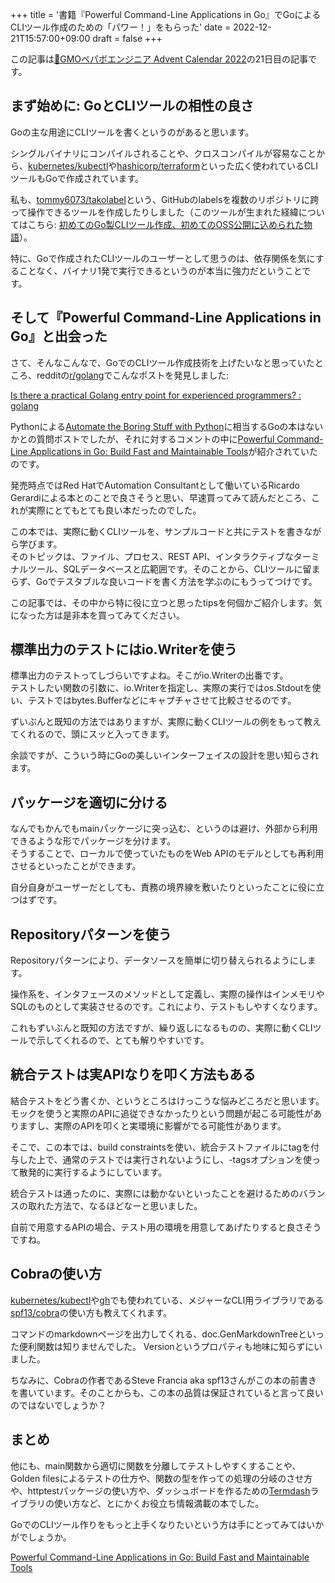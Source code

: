 +++
title = '書籍『Powerful Command-Line Applications in Go』でGoによるCLIツール作成のための「パワー！」をもらった'
date = 2022-12-21T15:57:00+09:00
draft = false
+++

この記事は[🎅GMOペパボエンジニア Advent Calendar 2022](https://adventar.org/calendars/7722)の21日目の記事です。

## まず始めに: GoとCLIツールの相性の良さ

Goの主な用途にCLIツールを書くというのがあると思います。

シングルバイナリにコンパイルされることや、クロスコンパイルが容易なことから、[kubernetes/kubectl](https://github.com/kubernetes/kubectl)や[hashicorp/terraform](https://github.com/hashicorp/terraform)といった広く使われているCLIツールもGoで作成されています。

私も、[tommy6073/takolabel](https://github.com/tommy6073/takolabel)という、GitHubのlabelsを複数のリポジトリに跨って操作できるツールを作成したりしました（このツールが生まれた経緯についてはこちら: [初めてのGo製CLIツール作成、初めてのOSS公開に込められた物語](https://okweird.net/blog/first-go-oss-product)）。  

特に、Goで作成されたCLIツールのユーザーとして思うのは、依存関係を気にすることなく、バイナリ1発で実行できるというのが本当に強力だということです。

## そして『Powerful Command-Line Applications in Go』と出会った

さて、そんなこんなで、GoでのCLIツール作成技術を上げたいなと思っていたところ、redditの[r/golang](https://www.reddit.com/r/golang/)でこんなポストを発見しました:

[Is there a practical Golang entry point for experienced programmers? : golang](https://www.reddit.com/r/golang/comments/ycjdt1/is_there_a_practical_golang_entry_point_for/)

Pythonによる[Automate the Boring Stuff with Python](https://automatetheboringstuff.com/)に相当するGoの本はないかとの質問ポストでしたが、それに対するコメントの中に[Powerful Command-Line Applications in Go: Build Fast and Maintainable Tools](https://pragprog.com/titles/rggo/powerful-command-line-applications-in-go/)が紹介されていたのです。

発売時点ではRed HatでAutomation Consultantとして働いているRicardo Gerardiによる本とのことで良さそうと思い、早速買ってみて読んだところ、これが実際にとてもとても良い本だったのでした。

この本では、実際に動くCLIツールを、サンプルコードと共にテストを書きながら学びます。  
そのトピックは、ファイル、プロセス、REST API、インタラクティブなターミナルツール、SQLデータベースと広範囲です。そのことから、CLIツールに留まらず、Goでテスタブルな良いコードを書く方法を学ぶのにもうってつけです。

この記事では、その中から特に役に立つと思ったtipsを何個かご紹介します。気になった方は是非本を買ってみてください。

## 標準出力のテストにはio.Writerを使う

標準出力のテストってしづらいですよね。そこがio.Writerの出番です。  
テストしたい関数の引数に、io.Writerを指定し、実際の実行ではos.Stdoutを使い、テストではbytes.Bufferなどにキャプチャさせて比較させるのです。

ずいぶんと既知の方法ではありますが、実際に動くCLIツールの例をもって教えてくれるので、頭にスッと入ってきます。

余談ですが、こういう時にGoの美しいインターフェイスの設計を思い知らされます。

## パッケージを適切に分ける

なんでもかんでもmainパッケージに突っ込む、というのは避け、外部から利用できるような形でパッケージを分けます。  
そうすることで、ローカルで使っていたものをWeb APIのモデルとしても再利用させるといったことができます。

自分自身がユーザーだとしても、責務の境界線を敷いたりといったことに役に立つはずです。

## Repositoryパターンを使う

Repositoryパターンにより、データソースを簡単に切り替えられるようにします。

操作系を、インタフェースのメソッドとして定義し、実際の操作はインメモリやSQLのものとして実装させるのです。これにより、テストもしやすくなります。

これもずいぶんと既知の方法ですが、繰り返しになるものの、実際に動くCLIツールで示してくれるので、とても解りやすいです。

## 統合テストは実APIなりを叩く方法もある

結合テストをどう書くか、というところはけっこうな悩みどころだと思います。  
モックを使うと実際のAPIに追従できなかったりという問題が起こる可能性がありますし、実際のAPIを叩くと実環境に影響がでる可能性があります。

そこで、この本では、build constraintsを使い、統合テストファイルにtagを付与した上で、通常のテストでは実行されないようにし、-tagsオプションを使って散発的に実行するようにしています。

統合テストは通ったのに、実際には動かないといったことを避けるためのバランスの取れた方法で、なるほどなーと思いました。

自前で用意するAPIの場合、テスト用の環境を用意してあげたりすると良さそうですね。

## Cobraの使い方

[kubernetes/kubectl](https://github.com/kubernetes/kubectl)や[gh](https://github.com/cli/cli)でも使われている、メジャーなCLI用ライブラリである[spf13/cobra](https://github.com/spf13/cobra)の使い方も教えてくれます。

コマンドのmarkdownページを出力してくれる、doc.GenMarkdownTreeといった便利関数は知りませんでした。 Versionというプロパティも地味に知らずにいました。

ちなみに、Cobraの作者であるSteve Francia aka spf13さんがこの本の前書きを書いています。そのことからも、この本の品質は保証されていると言って良いのではないでしょうか？

## まとめ

他にも、main関数から適切に関数を分離してテストしやすくすることや、Golden filesによるテストの仕方や、関数の型を作っての処理の分岐のさせ方や、httptestパッケージの使い方や、ダッシュボードを作るための[Termdash](https://github.com/mum4k/termdash)ライブラリの使い方など、とにかくお役立ち情報満載の本でした。

GoでのCLIツール作りをもっと上手くなりたいという方は手にとってみてはいかがでしょうか。

[Powerful Command-Line Applications in Go: Build Fast and Maintainable Tools](https://pragprog.com/titles/rggo/powerful-command-line-applications-in-go/)
